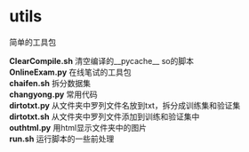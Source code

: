 # utils
简单的工具包

**ClearCompile.sh** 清空编译的__pycache__ so的脚本  <br>
**OnlineExam.py**   在线笔试的工具包   <br>
**chaifen.sh**      拆分数据集  <br>
**changyong.py**    常用代码  <br>
**dirtotxt.py**     从文件夹中罗列文件名放到txt，拆分成训练集和验证集  <br>
**dirtotxt.sh**	    从文件夹中罗列文件添加到训练和验证集中  <br>
**outhtml.py**	    用html显示文件夹中的图片  <br>
**run.sh**	        运行脚本的一些前处理  <br>
